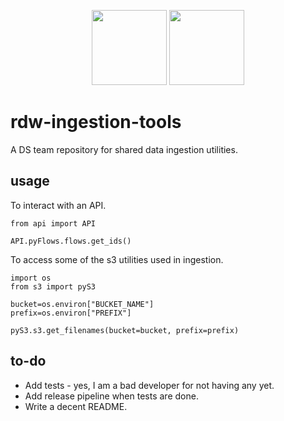 
<div align="center">
  <p>
    <img src="https://github.com/praekeltfoundation/rdw-ingestion-tools/workflows/black-lint/badge.svg" width="120" />
    <img src="https://github.com/praekeltfoundation/rdw-ingestion-tools/workflows/isort-lint/badge.svg" width="120" />
  </p>
</div>
  
# rdw-ingestion-tools

A DS team repository for shared data ingestion utilities. 

## usage

To interact with an API.

```
from api import API

API.pyFlows.flows.get_ids()
```

To access some of the s3 utilities used in ingestion. 

```
import os
from s3 import pyS3

bucket=os.environ["BUCKET_NAME"]
prefix=os.environ["PREFIX"]

pyS3.s3.get_filenames(bucket=bucket, prefix=prefix)
```

## to-do

- Add tests - yes, I am a bad developer for not having any yet.
- Add release pipeline when tests are done.
- Write a decent README. 
